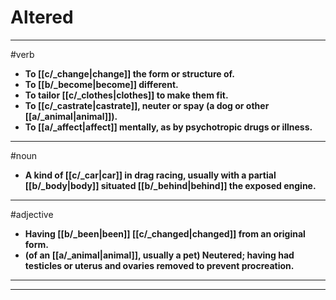 # Altered
---
#verb
- **To [[c/_change|change]] the form or structure of.**
- **To [[b/_become|become]] different.**
- **To tailor [[c/_clothes|clothes]] to make them fit.**
- **To [[c/_castrate|castrate]], neuter or spay (a dog or other [[a/_animal|animal]]).**
- **To [[a/_affect|affect]] mentally, as by psychotropic drugs or illness.**
---
#noun
- **A kind of [[c/_car|car]] in drag racing, usually with a partial [[b/_body|body]] situated [[b/_behind|behind]] the exposed engine.**
---
#adjective
- **Having [[b/_been|been]] [[c/_changed|changed]] from an original form.**
- **(of an [[a/_animal|animal]], usually a pet) Neutered; having had testicles or uterus and ovaries removed to prevent procreation.**
---
---
